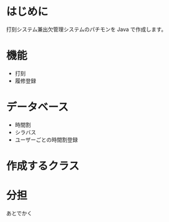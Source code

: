 # はじめに

打刻システム兼出欠管理システムのパチモンを Java で作成します。

# 機能

- 打刻
- 履修登録

# データベース

- 時間割
- シラバス
- ユーザーごとの時間割登録

# 作成するクラス

# 分担

あとでかく
